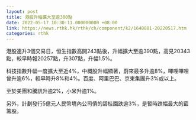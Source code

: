 ```yaml
---
layout: post
title: 港股升幅擴大至逾300點
date: 2022-05-17 10:30:11.000000000 +08:00
link: https://news.rthk.hk/rthk/ch/component/k2/1648881-20220517.htm
categories: rthk
---
```


港股連升3個交易日，恒生指數高開243點後，升幅擴大至逾390點，高見20343點，較早時報20257點，升307點，升幅1.5%。

科技指數升幅一度擴大至近4%，中概股升幅顯著，蔚來最多升逾8%，嗶哩嗶哩曾升逾6%，較早時升8%和4%。百度、阿里巴巴、京東集團升3%或以上。

至於美團和騰訊升逾2%，小米升逾1%。

另外，計劃發行5億元人民幣境內公司債的碧桂園跌逾3%，是暫時跌幅最大的藍籌股。
